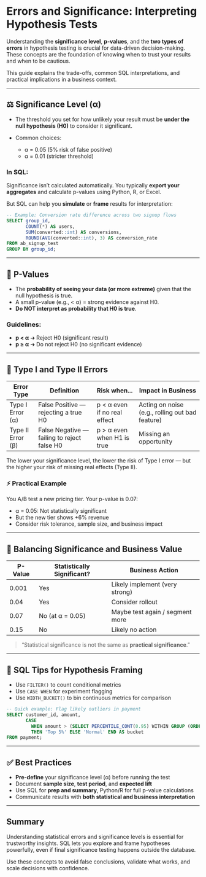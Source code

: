 # Errors and Significance: Interpreting Hypothesis Tests

Understanding the **significance level**, **p-values**, and the **two types of errors** in hypothesis testing is crucial for data-driven decision-making. These concepts are the foundation of knowing when to trust your results and when to be cautious.

This guide explains the trade-offs, common SQL interpretations, and practical implications in a business context.

---

## ⚖️ Significance Level (α)

* The threshold you set for how unlikely your result must be **under the null hypothesis (H0)** to consider it significant.
* Common choices:

  * α = 0.05 (5% risk of false positive)
  * α = 0.01 (stricter threshold)

### In SQL:

Significance isn’t calculated automatically. You typically **export your aggregates** and calculate p-values using Python, R, or Excel.

But SQL can help you **simulate** or **frame** results for interpretation:

```sql
-- Example: Conversion rate difference across two signup flows
SELECT group_id,
       COUNT(*) AS users,
       SUM(converted::int) AS conversions,
       ROUND(AVG(converted::int), 3) AS conversion_rate
FROM ab_signup_test
GROUP BY group_id;
```

---

## 🧪 P-Values

* The **probability of seeing your data (or more extreme)** given that the null hypothesis is true.
* A small p-value (e.g., < α) = strong evidence against H0.
* **Do NOT interpret as probability that H0 is true**.

### Guidelines:

* **p < α** ➔ Reject H0 (significant result)
* **p ≥ α** ➔ Do not reject H0 (no significant evidence)

---

## 🧵 Type I and Type II Errors

| Error Type        | Definition                                  | Risk when...                 | Impact in Business                              |
| ----------------- | ------------------------------------------- | ---------------------------- | ----------------------------------------------- |
| Type I Error (α)  | False Positive — rejecting a true H0        | p < α even if no real effect | Acting on noise (e.g., rolling out bad feature) |
| Type II Error (β) | False Negative — failing to reject false H0 | p > α even when H1 is true   | Missing an opportunity                          |

The lower your significance level, the lower the risk of Type I error — but the higher your risk of missing real effects (Type II).

### ⚡ Practical Example

You A/B test a new pricing tier. Your p-value is 0.07:

* α = 0.05: Not statistically significant
* But the new tier shows +6% revenue
* Consider risk tolerance, sample size, and business impact

---

## 🔄 Balancing Significance and Business Value

| P-Value | Statistically Significant? | Business Action                 |
| ------- | -------------------------- | ------------------------------- |
| 0.001   | Yes                        | Likely implement (very strong)  |
| 0.04    | Yes                        | Consider rollout                |
| 0.07    | No (at α = 0.05)           | Maybe test again / segment more |
| 0.15    | No                         | Likely no action                |

> “Statistical significance is not the same as **practical significance**.”

---

## 🔧 SQL Tips for Hypothesis Framing

* Use `FILTER()` to count conditional metrics
* Use `CASE WHEN` for experiment flagging
* Use `WIDTH_BUCKET()` to bin continuous metrics for comparison

```sql
-- Quick example: Flag likely outliers in payment
SELECT customer_id, amount,
       CASE
         WHEN amount > (SELECT PERCENTILE_CONT(0.95) WITHIN GROUP (ORDER BY amount) FROM payment)
         THEN 'Top 5%' ELSE 'Normal' END AS bucket
FROM payment;
```

---

## ✅ Best Practices

* **Pre-define** your significance level (α) before running the test
* Document **sample size**, **test period**, and **expected lift**
* Use SQL for **prep and summary**, Python/R for full p-value calculations
* Communicate results with **both statistical and business interpretation**

---

## Summary

Understanding statistical errors and significance levels is essential for trustworthy insights. SQL lets you explore and frame hypotheses powerfully, even if final significance testing happens outside the database.

Use these concepts to avoid false conclusions, validate what works, and scale decisions with confidence.
